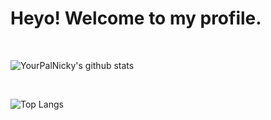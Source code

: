 # Heyo! Welcome to my profile.

<br>

![YourPalNicky's github stats](https://github-readme-stats.vercel.app/api?username=YourPalNicky&count_private=true)

<br>

![Top Langs](https://github-readme-stats.vercel.app/api/top-langs/?username=YourPalNicky&count_private=true&layout=compact)